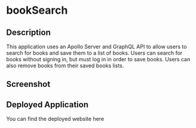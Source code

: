 # bookSearch

## Description 
This application uses an Apollo Server and GraphQL API to allow users to search for books and save them to a list of books. Users can search for books without signing in, but must log in in order to save books. Users can also remove books from their saved books lists. 

## Screenshot

## Deployed Application
You can find the deployed website here